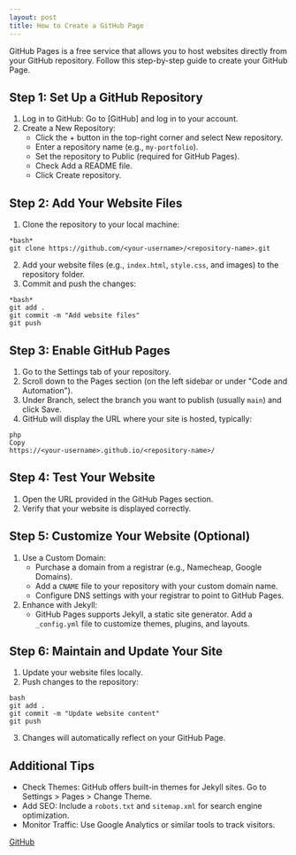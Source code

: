 ```yaml
---
layout: post
title: How to Create a GitHub Page
---
```


GitHub Pages is a free service that allows you to host websites directly from your GitHub repository. Follow this step-by-step guide to create your GitHub Page.

## Step 1: Set Up a GitHub Repository
1. Log in to GitHub: Go to [GitHub] and log in to your account.
2. Create a New Repository:
    * Click the + button in the top-right corner and select New repository.
    * Enter a repository name (e.g., `my-portfolio`).
    * Set the repository to Public (required for GitHub Pages).
    * Check Add a README file.
    * Click Create repository.

## Step 2: Add Your Website Files
1. Clone the repository to your local machine:
```
*bash*
git clone https://github.com/<your-username>/<repository-name>.git
```
2. Add your website files (e.g., `index.html`, `style.css`, and images) to the repository folder.
3. Commit and push the changes:
```
*bash*
git add .
git commit -m "Add website files"
git push
```
## Step 3: Enable GitHub Pages
1. Go to the Settings tab of your repository.
2. Scroll down to the Pages section (on the left sidebar or under "Code and Automation").
3. Under Branch, select the branch you want to publish (usually `main`) and click Save.
4. GitHub will display the URL where your site is hosted, typically:
```
php
Copy
https://<your-username>.github.io/<repository-name>/
```
## Step 4: Test Your Website
1. Open the URL provided in the GitHub Pages section.
2. Verify that your website is displayed correctly.

## Step 5: Customize Your Website (Optional)
1. Use a Custom Domain:
    * Purchase a domain from a registrar (e.g., Namecheap, Google Domains).
    * Add a `CNAME` file to your repository with your custom domain name.
    * Configure DNS settings with your registrar to point to GitHub Pages.
2. Enhance with Jekyll:
    * GitHub Pages supports Jekyll, a static site generator. Add a `_config.yml` file to customize themes, plugins, and layouts.

## Step 6: Maintain and Update Your Site
1. Update your website files locally.
2. Push changes to the repository:
```
bash
git add .
git commit -m "Update website content"
git push
```
3. Changes will automatically reflect on your GitHub Page.

## Additional Tips
* Check Themes: GitHub offers built-in themes for Jekyll sites. Go to Settings > Pages > Change Theme.
* Add SEO: Include a `robots.txt` and `sitemap.xml` for search engine optimization.
* Monitor Traffic: Use Google Analytics or similar tools to track visitors.

[GitHub](https://github.com/)